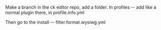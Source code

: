 Make a branch in the ck editor repo, add a folder. 
In profiles -- add like a normal plugin there, in profile.info.yml

Then go to the install -- filter.format.wysiwg.yml